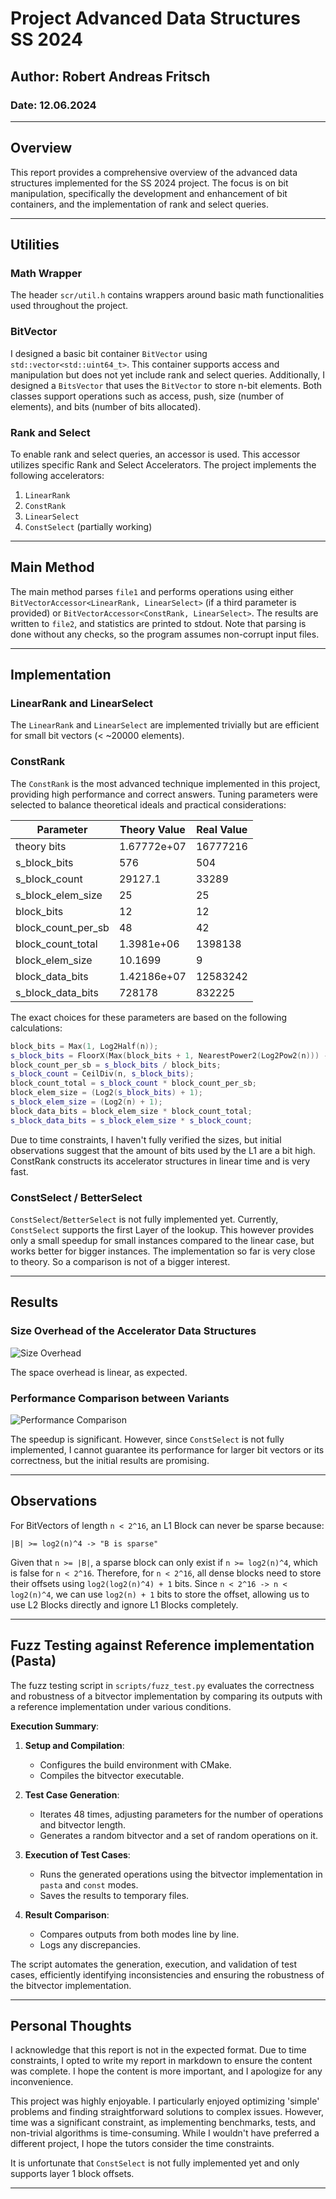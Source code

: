 # Project Advanced Data Structures SS 2024

## Author: Robert Andreas Fritsch

### Date: 12.06.2024

---

## Overview

This report provides a comprehensive overview of the advanced data structures implemented for the SS 2024 project. The
focus is on bit manipulation, specifically the development and enhancement of bit containers, and the implementation of
rank and select queries.

---

## Utilities

### Math Wrapper

The header `scr/util.h` contains wrappers around basic math functionalities used throughout the project.

### BitVector

I designed a basic bit container `BitVector` using `std::vector<std::uint64_t>`. This container supports access and
manipulation but does not yet include rank and select queries. Additionally, I designed a `BitsVector` that uses
the `BitVector` to store n-bit elements. Both classes support operations such as access, push, size (number of
elements), and bits (number of bits allocated).

### Rank and Select

To enable rank and select queries, an accessor is used. This accessor utilizes specific Rank and Select Accelerators.
The project implements the following accelerators:

1. `LinearRank`
2. `ConstRank`
3. `LinearSelect`
4. `ConstSelect` (partially working)

---

## Main Method

The main method parses `file1` and performs operations using either `BitVectorAccessor<LinearRank, LinearSelect>` (if a
third parameter is provided) or `BitVectorAccessor<ConstRank, LinearSelect>`. The results are written to `file2`, and
statistics are printed to stdout. Note that parsing is done without any checks, so the program assumes non-corrupt input
files.

---

## Implementation

### LinearRank and LinearSelect

The `LinearRank` and `LinearSelect` are implemented trivially but are efficient for small bit vectors (< ~20000
elements).

### ConstRank

The `ConstRank` is the most advanced technique implemented in this project, providing high performance and correct
answers. Tuning parameters were selected to balance theoretical ideals and practical considerations:

| Parameter          | Theory Value | Real Value |
|--------------------|--------------|------------|
| theory bits        | 1.67772e+07  | 16777216   |
| s_block_bits       | 576          | 504        |
| s_block_count      | 29127.1      | 33289      |
| s_block_elem_size  | 25           | 25         |
| block_bits         | 12           | 12         |
| block_count_per_sb | 48           | 42         |
| block_count_total  | 1.3981e+06   | 1398138    |
| block_elem_size    | 10.1699      | 9          |
| block_data_bits    | 1.42186e+07  | 12583242   |
| s_block_data_bits  | 728178       | 832225     |

The exact choices for these parameters are based on the following calculations:

```cpp
block_bits = Max(1, Log2Half(n));
s_block_bits = FloorX(Max(block_bits + 1, NearestPower2(Log2Pow2(n))) - 1, block_bits);
block_count_per_sb = s_block_bits / block_bits;
s_block_count = CeilDiv(n, s_block_bits);
block_count_total = s_block_count * block_count_per_sb;
block_elem_size = (Log2(s_block_bits) + 1);
s_block_elem_size = (Log2(n) + 1);
block_data_bits = block_elem_size * block_count_total;
s_block_data_bits = s_block_elem_size * s_block_count;
```

Due to time constraints, I haven't fully verified the sizes, but initial observations suggest that the amount of bits
used by the L1 are a bit high. ConstRank constructs its accelerator structures in linear time and is very fast.

### ConstSelect / BetterSelect

`ConstSelect`/`BetterSelect` is not fully implemented yet. Currently, `ConstSelect` supports the first Layer of the
lookup. This however provides only a small speedup for small instances compared to the linear case, but works better for
bigger instances. The implementation so far is very close to theory. So a comparison is not of a bigger interest.

---

## Results

### Size Overhead of the Accelerator Data Structures

![Size Overhead](bitvector-sizes-all.png)

The space overhead is linear, as expected.

### Performance Comparison between Variants

![Performance Comparison](bitvector-times-all.png)

The speedup is significant. However, since `ConstSelect` is not fully implemented, I cannot guarantee its performance
for larger bit vectors or its correctness, but the initial results are promising.

---

## Observations

For BitVectors of length `n < 2^16`, an L1 Block can never be sparse because:

```
|B| >= log2(n)^4 -> "B is sparse"
```

Given that `n >= |B|`, a sparse block can only exist if `n >= log2(n)^4`, which is false for `n < 2^16`. Therefore,
for `n < 2^16`, all dense blocks need to store their offsets using `log2(log2(n)^4) + 1` bits.
Since `n < 2^16 -> n < log2(n)^4`, we can use `log2(n) + 1` bits to store the offset, allowing us to use L2 Blocks
directly and ignore L1 Blocks completely.

---

## Fuzz Testing against Reference implementation (Pasta)

The fuzz testing script in `scripts/fuzz_test.py` evaluates the correctness and robustness of a bitvector implementation
by comparing its outputs with a reference implementation under various conditions.

**Execution Summary**:

1. **Setup and Compilation**:
    - Configures the build environment with CMake.
    - Compiles the bitvector executable.

2. **Test Case Generation**:
    - Iterates 48 times, adjusting parameters for the number of operations and bitvector length.
    - Generates a random bitvector and a set of random operations on it.

3. **Execution of Test Cases**:
    - Runs the generated operations using the bitvector implementation in `pasta` and `const` modes.
    - Saves the results to temporary files.

4. **Result Comparison**:
    - Compares outputs from both modes line by line.
    - Logs any discrepancies.

The script automates the generation, execution, and validation of test cases, efficiently identifying inconsistencies
and ensuring the robustness of the bitvector implementation.

---

## Personal Thoughts

I acknowledge that this report is not in the expected format. Due to time constraints, I opted to write my report in
markdown to ensure the content was complete. I hope the content is more important, and I apologize for any
inconvenience.

This project was highly enjoyable. I particularly enjoyed optimizing 'simple' problems and finding straightforward
solutions to complex issues. However, time was a significant constraint, as implementing benchmarks, tests, and
non-trivial algorithms is time-consuming. While I wouldn't have preferred a different project, I hope the tutors
consider the time constraints.

It is unfortunate that `ConstSelect` is not fully implemented yet and only supports layer 1 block offsets.

---
